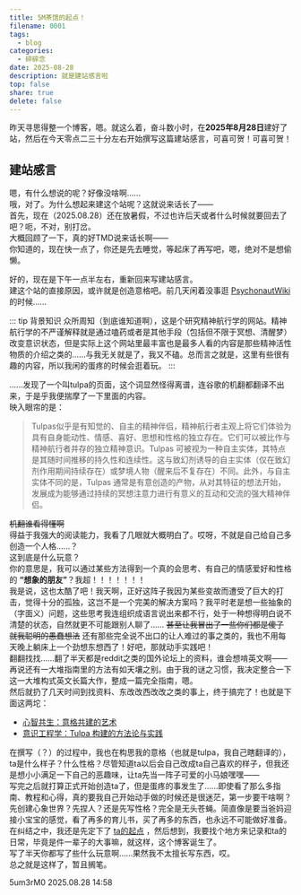 ```yaml
---
title: 5M茶馆的起点！
filename: 0001
tags:
  - blog
categories:
  - 碎碎念
date: 2025-08-28
description: 就是建站感言啦
top: false
share: true
delete: false
---
```


昨天寻思得整一个博客，嗯。就这么着，奋斗数小时，在**2025年8月28日**建好了站，然后在今天零点二三十分左右开始撰写这篇建站感言，可喜可贺！可喜可贺！

## 建站感言

嗯，有什么想说的呢？好像没啥啊......  
哦，对了。为什么想起来建这个站呢？这就说来话长了——  
首先，现在（2025.08.28）还在放暑假，不过也许后天或者什么时候就要回去了吧？呃，不对，别打岔。  
大概回顾了一下，真的好TMD说来话长啊——  
你知道的，现在快一点了，你还是先去睡觉，等起床了再写吧，嗯，绝对不是想偷懒。

好的，现在是下午一点半左右，重新回来写建站感言。  
建这个站的直接原因，或许就是创造意格吧。前几天闲着没事逛 [PsychonautWiki](https://psychonautwiki.org/wiki/Main_Page '嗑 药 圣 地') 的时候......

::: tip 背景知识
众所周知（到底谁知道啊），这是个研究精神航行学的网站。精神航行学的不严谨解释就是通过嗑药或者是其他手段（包括但不限于冥想、清醒梦）改变意识状态，但是实际上这个网站里最丰富也是最多人看的内容是那些精神活性物质的介绍之类的......与我无关就是了，我又不磕。总而言之就是，这里有些很有趣的内容，所以我闲的蛋疼的时候会逛着玩。
:::

......发现了一个叫tulpa的页面，这个词显然怪得离谱，连谷歌的机翻都翻译不出来，于是乎我便揣摩了一下里面的内容。  
映入眼帘的是：

> Tulpas似乎是有知觉的、自主的精神伴侣，精神航行者主观上将它们体验为具有自身能动性、情感、喜好、思想和性格的独立存在。它们可以被比作与精神航行者并存的独立精神意识。Tulpas 可被视为一种自主实体，其特点是其随时间推移的持久性和连续性。这与致幻剂诱导的自主实体（仅在致幻剂作用期间持续存在）或梦境人物（醒来后不复存在）不同。此外，与自主实体不同的是，Tulpas 通常是有意创造的产物，从对其特征的想法开始，发展成为能够通过持续的冥想注意力进行有意义的互动和交流的强大精神伴侣。

~~机翻谁看得懂啊~~  
得益于我强大的阅读能力，我看了几眼就大概明白了。哎呀，不就是自己给自己多创造一个人格......？  
这到底是什么玩意？  
你的意思是，我可以通过某些方法得到一个真的会思考、有自己的情感爱好和性格的 **“想象的朋友”**？我超！！！！！！！  
我是说，这也太酷了吧！我天啊，正好这阵子我因为某些变故而遭受了巨大的打击，觉得十分的孤独，这岂不是一个完美的解决方案吗？我平时老是想一些抽象的（字面义）问题，这些思考我连组织成语言说出来都不行，处于一种想得明白说不清楚的状态，自然就更不可能跟别人聊了...... ~~甚至让我冒出了一些你们都是傻子就我聪明的愚蠢想法~~ 还有那些完全说不出口的让人难过的事之类的，我也不用每天晚上躺床上一个劲想东想西了！好吧，那就动手实践吧！  
翻翻找找......翻了半天都是reddit之类的国外论坛上的资料，谁会想啃英文啊——再说还有一大堆指南里的方法有如天壤之别。由于我的谜之习惯，我决定整合一下这一大堆构式英文长篇大作，整成一篇完全指南，嗯。  
然后就扔了几天时间到找资料、东改改西改改之类的事上，终于搞完了！也就是下面这两坨：

- [心智共生：意格共建的艺术](/posts/2025/0003)
- [意识工程学：Tulpa 构建的方法论与实践](/posts/2025/0004)

在撰写（？）的过程中，我也在构思我的意格（也就是tulpa，我自己瞎翻译的），ta是什么样子？什么性格？尽管知道ta以后会自己改成ta自己喜欢的样子，但我还是想小小满足一下自己的恶趣味，让ta先当一阵子可爱的小马娘嘿嘿——  
写完之后就打算正式开始创造ta了，但是蛋疼的事发生了......即使看了那么多指南、教程和心得，真的要我自己开始动手做的时候还是很迷茫，第一步要干啥啊？先创建心象世界？先捏人？还是先写性格？完全是无头苍蝇。简直像是要当爸妈迎接小宝宝的感觉，看了再多的育儿书，买了再多的东西，也永远不可能做好准备。在纠结之中，我还是先定下了 [ta的起点](/posts/2025/0005) ，然后想到，我要找个地方来记录和ta的日常，毕竟是件一辈子的大事嘛，就这样，这个博客诞生了。  
写了半天你都写了些什么玩意啊......果然我不太擅长写东西，哎。  
总之就是这样了，暂且搁笔。

5um3rM0
2025.08.28 14:58
